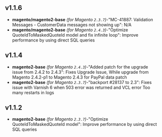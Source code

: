 
## v1.1.6

-  **magento/magento2-base** _(for Magento `2.3.7`)_-"MC-41887: Validation Messages - CustomerData messages not showing up": N/A
-  **magento/magento2-base** _(for Magento `2.4.3`)_-"Optimize QuoteIdToMaskedQuoteId model and fix infinite loop": Improve performance by using direct SQL queries

## v1.1.4

-  **magento2-base** _(for Magento `2.4.3`)_-"Added patch for the upgrade issue from 2.4.2 to 2.4.3": Fixes Upgrade Issue, While upgrade from Magento 2.4.2-p1 to Magento 2.4.3 for PayPal data patch
-  **magento2-base** _(for Magento `2.3.7`)_-"backport  #28137  to 2.3": Fixes issue with Varnish 6 when 503 error was returned and VCL error Too many restarts in logs

## v1.1.2

-  **magento2-base** _(for Magento `2.3.7`)_-"Optimize QuoteIdToMaskedQuoteId model": Improve performance by using direct SQL queries

